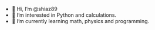 - 👋 Hi, I’m @shiaz89
- 👀 I’m interested in Python and calculations.
- 🌱 I’m currently learning math, physics and programming.

<!---
shiaz89/shiaz89 is a ✨ special ✨ repository because its `README.md` (this file) appears on your GitHub profile.
You can click the Preview link to take a look at your changes.
--->
